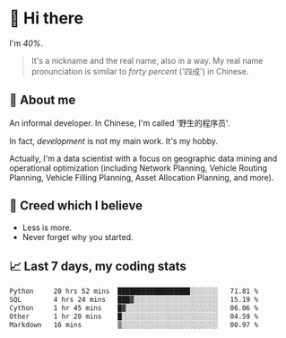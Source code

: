 # 👋 Hi there

I'm *40%*.

> It's a nickname and the real name, also in a way.
> My real name pronunciation is similar to *forty percent* ('四成') in Chinese.

## :speech_balloon: About me

An informal developer. In Chinese, I'm called '野生的程序员'.

In fact, _development_ is not my main work. It's my hobby.

Actually, I'm a data scientist with a focus on geographic data mining and operational optimization (including Network Planning, Vehicle Routing Planning, Vehicle Filling Planning, Asset Allocation Planning, and more).

## :see_no_evil: Creed which I believe

- Less is more.
- Never forget why you started.

## :chart_with_upwards_trend: Last 7 days, my coding stats

<!--START_SECTION:waka-->

```txt
Python     20 hrs 52 mins  ██████████████████░░░░░░░   71.81 %
SQL        4 hrs 24 mins   ███▓░░░░░░░░░░░░░░░░░░░░░   15.19 %
Cython     1 hr 45 mins    █▓░░░░░░░░░░░░░░░░░░░░░░░   06.06 %
Other      1 hr 20 mins    █░░░░░░░░░░░░░░░░░░░░░░░░   04.59 %
Markdown   16 mins         ▒░░░░░░░░░░░░░░░░░░░░░░░░   00.97 %
```

<!--END_SECTION:waka-->
